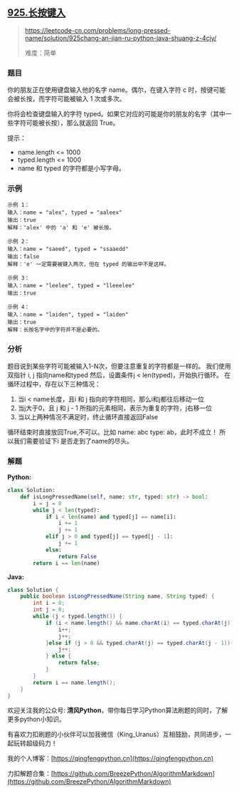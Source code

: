 ## [925.长按键入](https://leetcode-cn.com/problems/long-pressed-name/solution/925chang-an-jian-ru-python-java-shuang-z-4cjy/)
> https://leetcode-cn.com/problems/long-pressed-name/solution/925chang-an-jian-ru-python-java-shuang-z-4cjy/
> 
> 难度：简单

### 题目
你的朋友正在使用键盘输入他的名字 name。偶尔，在键入字符 c 时，按键可能会被长按，而字符可能被输入 1 次或多次。

你将会检查键盘输入的字符 typed。如果它对应的可能是你的朋友的名字（其中一些字符可能被长按），那么就返回 True。

提示：
- name.length <= 1000
- typed.length <= 1000
- name 和 typed 的字符都是小写字母。


### 示例

```
示例 1：
输入：name = "alex", typed = "aaleex"
输出：true
解释：'alex' 中的 'a' 和 'e' 被长按。

示例 2：
输入：name = "saeed", typed = "ssaaedd"
输出：false
解释：'e' 一定需要被键入两次，但在 typed 的输出中不是这样。

示例 3：
输入：name = "leelee", typed = "lleeelee"
输出：true

示例 4：
输入：name = "laiden", typed = "laiden"
输出：true
解释：长按名字中的字符并不是必要的。
```

### 分析
题目说到某些字符可能被输入1-N次，但要注意重复的字符都是一样的。
我们使用双指针 i, j 指向name和typed
然后，设置条件j < len(typed)，开始执行循环。
在循环过程中，存在以下三种情况：
1. 当i < name长度，且i 和 j 指向的字符相同，那么i和j都往后移动一位
2. 当j大于0，且 j 和 j - 1 所指的元素相同，表示为重复的字符，j右移一位
3. 当以上两种情况不满足时，终止循环直接返回False

循环结束时直接放回True,不可以。比如 name: abc type: ab，此时不成立！
所以我们需要验证下i 是否走到了name的尽头。


### 解题

**Python:**

```python
class Solution:
    def isLongPressedName(self, name: str, typed: str) -> bool:
        i = j = 0
        while j < len(typed):
            if i < len(name) and typed[j] == name[i]:
                i += 1
                j += 1
            elif j > 0 and typed[j] == typed[j - 1]:
                j += 1
            else:
                return False
        return i == len(name)
```

**Java:**

```java
class Solution {
    public boolean isLongPressedName(String name, String typed) {
        int i = 0;
        int j = 0;
        while (j < typed.length()) {
            if (i < name.length() && name.charAt(i) == typed.charAt(j)){
                i++;
                j++;
            }else if (j > 0 && typed.charAt(j) == typed.charAt(j - 1)){
                j++;
            } else {
                return false;
            }
        }
        return i == name.length();
    }
}
```

欢迎关注我的公众号: **清风Python**，带你每日学习Python算法刷题的同时，了解更多python小知识。

有喜欢力扣刷题的小伙伴可以加我微信（King_Uranus）互相鼓励，共同进步，一起玩转超级码力！

我的个人博客：[https://qingfengpython.cn](https://qingfengpython.cn)

力扣解题合集：[https://github.com/BreezePython/AlgorithmMarkdown](https://github.com/BreezePython/AlgorithmMarkdown)
